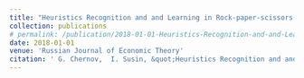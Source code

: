 ```yaml
---
title: "Heuristics Recognition and and Learning in Rock-paper-scissors Game: Experimental Study (rus.)"
collection: publications
# permalink: /publication/2018-01-01-Heuristics-Recognition-and-and-Learning-in-Rock-paper-scissors-Game-Experimental-Study-rus
date: 2018-01-01
venue: 'Russian Journal of Economic Theory'
citation: ' G. Chernov,  I. Susin, &quot;Heuristics Recognition and and Learning in Rock-paper-scissors Game: Experimental Study (rus.).&quot; Russian Journal of Economic Theory, 2018.'
---
```

<!-- Use [Google Scholar](https://scholar.google.com/scholar?q=Heuristics+Recognition+and+and+Learning+in+Rock+paper+scissors+Game:+Experimental+Study+(rus.)){:target="_blank"} for full citation -->